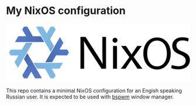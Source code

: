 # My NixOS configuration

![NixOS](https://raw.githubusercontent.com/NixOS/nixos-artwork/c1dc75611042b57a385c80495d3728724c35cfee/logo/nixos.svg)

This repo contains a minimal NixOS configuration for an Engish speaking Russian user.
It is expected to be used with [bspwm](https://github.com/baskerville/bspwm) window manager.
